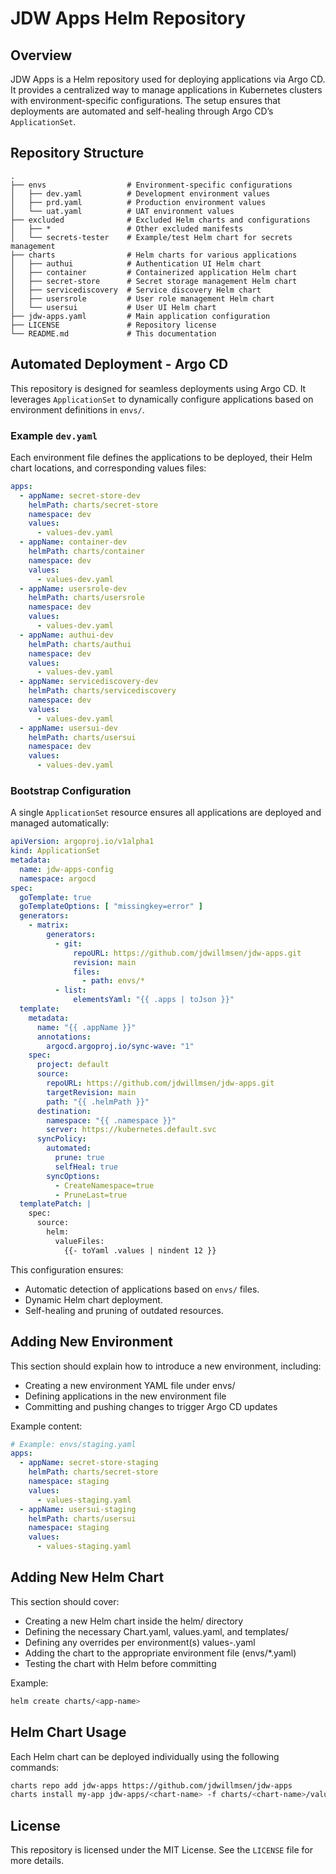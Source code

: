 # JDW Apps Helm Repository

## Overview

JDW Apps is a Helm repository used for deploying applications via Argo CD. It provides a centralized way to manage
applications in Kubernetes clusters with environment-specific configurations. The setup ensures that deployments are
automated and self-healing through Argo CD’s `ApplicationSet`.

## Repository Structure

```text
.
├── envs                  # Environment-specific configurations
│   ├── dev.yaml          # Development environment values
│   ├── prd.yaml          # Production environment values
│   └── uat.yaml          # UAT environment values
├── excluded              # Excluded Helm charts and configurations
│   ├── *                 # Other excluded manifests
│   └── secrets-tester    # Example/test Helm chart for secrets management
├── charts                # Helm charts for various applications
│   ├── authui            # Authentication UI Helm chart
│   ├── container         # Containerized application Helm chart
│   ├── secret-store      # Secret storage management Helm chart
│   ├── servicediscovery  # Service discovery Helm chart
│   ├── usersrole         # User role management Helm chart
│   └── usersui           # User UI Helm chart
├── jdw-apps.yaml         # Main application configuration
├── LICENSE               # Repository license
└── README.md             # This documentation
```

## Automated Deployment - Argo CD

This repository is designed for seamless deployments using Argo CD. It leverages `ApplicationSet` to dynamically
configure applications based on environment definitions in `envs/`.

### Example `dev.yaml`

Each environment file defines the applications to be deployed, their Helm chart locations, and corresponding values
files:

```yaml
apps:
  - appName: secret-store-dev
    helmPath: charts/secret-store
    namespace: dev
    values:
      - values-dev.yaml
  - appName: container-dev
    helmPath: charts/container
    namespace: dev
    values:
      - values-dev.yaml
  - appName: usersrole-dev
    helmPath: charts/usersrole
    namespace: dev
    values:
      - values-dev.yaml
  - appName: authui-dev
    helmPath: charts/authui
    namespace: dev
    values:
      - values-dev.yaml
  - appName: servicediscovery-dev
    helmPath: charts/servicediscovery
    namespace: dev
    values:
      - values-dev.yaml
  - appName: usersui-dev
    helmPath: charts/usersui
    namespace: dev
    values:
      - values-dev.yaml
```

### Bootstrap Configuration

A single `ApplicationSet` resource ensures all applications are deployed and managed automatically:

```yaml
apiVersion: argoproj.io/v1alpha1
kind: ApplicationSet
metadata:
  name: jdw-apps-config
  namespace: argocd
spec:
  goTemplate: true
  goTemplateOptions: [ "missingkey=error" ]
  generators:
    - matrix:
        generators:
          - git:
              repoURL: https://github.com/jdwillmsen/jdw-apps.git
              revision: main
              files:
                - path: envs/*
          - list:
              elementsYaml: "{{ .apps | toJson }}"
  template:
    metadata:
      name: "{{ .appName }}"
      annotations:
        argocd.argoproj.io/sync-wave: "1"
    spec:
      project: default
      source:
        repoURL: https://github.com/jdwillmsen/jdw-apps.git
        targetRevision: main
        path: "{{ .helmPath }}"
      destination:
        namespace: "{{ .namespace }}"
        server: https://kubernetes.default.svc
      syncPolicy:
        automated:
          prune: true
          selfHeal: true
        syncOptions:
          - CreateNamespace=true
          - PruneLast=true
  templatePatch: |
    spec:
      source:
        helm:
          valueFiles:
            {{- toYaml .values | nindent 12 }}
```

This configuration ensures:

- Automatic detection of applications based on `envs/` files.
- Dynamic Helm chart deployment.
- Self-healing and pruning of outdated resources.

## Adding New Environment

This section should explain how to introduce a new environment, including:

* Creating a new environment YAML file under envs/
* Defining applications in the new environment file
* Committing and pushing changes to trigger Argo CD updates

Example content:
```yaml
# Example: envs/staging.yaml
apps:
  - appName: secret-store-staging
    helmPath: charts/secret-store
    namespace: staging
    values:
      - values-staging.yaml
  - appName: usersui-staging
    helmPath: charts/usersui
    namespace: staging
    values:
      - values-staging.yaml
```

## Adding New Helm Chart

This section should cover:

* Creating a new Helm chart inside the helm/ directory
* Defining the necessary Chart.yaml, values.yaml, and templates/
* Defining any overrides per environment(s) values-<env>.yaml
* Adding the chart to the appropriate environment file (envs/*.yaml)
* Testing the chart with Helm before committing

Example:
```sh
helm create charts/<app-name>
```

## Helm Chart Usage

Each Helm chart can be deployed individually using the following commands:

```sh
charts repo add jdw-apps https://github.com/jdwillmsen/jdw-apps
charts install my-app jdw-apps/<chart-name> -f charts/<chart-name>/values-dev.yaml
```

## License

This repository is licensed under the MIT License. See the `LICENSE` file for more details.

